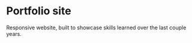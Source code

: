 # Portfolio site 
Responsive website, built to showcase skills learned over the last couple years.

